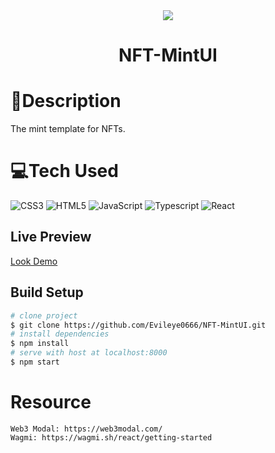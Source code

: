 <div align="center">
  <img src="https://user-images.githubusercontent.com/6915577/206760017-a6f4cb34-b5a9-46dc-9d4b-ebc1c767ca8a.jpg">
  <h1>NFT-MintUI</h1>
</div>
<h1>🌈Description</h1>

The mint template for NFTs.

# 💻Tech Used

![CSS3](https://img.shields.io/badge/css3-%231572B6.svg?style=for-the-badge&logo=css3&logoColor=white)
![HTML5](https://img.shields.io/badge/html5-%23E34F26.svg?style=for-the-badge&logo=html5&logoColor=white)
![JavaScript](https://img.shields.io/badge/javascript-%23323330.svg?style=for-the-badge&logo=javascript&logoColor=%23F7DF1E)
![Typescript](https://img.shields.io/badge/typescript-CA4245?style=for-the-badge&logo=typescript&logoColor=white)
![React](https://img.shields.io/badge/react-%2320232a.svg?style=for-the-badge&logo=react&logoColor=%2361DAFB)

## Live Preview

[Look Demo](https://nft-mint-ui-eight.vercel.app/)

## Build Setup

```bash
# clone project
$ git clone https://github.com/Evileye0666/NFT-MintUI.git
# install dependencies
$ npm install
# serve with host at localhost:8000
$ npm start
```

# Resource

    Web3 Modal: https://web3modal.com/
    Wagmi: https://wagmi.sh/react/getting-started

